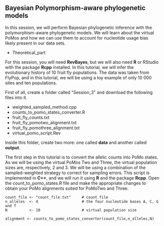 ## Bayesian Polymorphism-aware phylogenetic models

In this session, we will perform Bayesian phylogenetic inference with the polymorphism-aware phylogenetic models. We will learn about the virtual PoMos and how we can use them to account for nucleotide usage bias likely present in our data sets. 

* Theoretical_part

For this session, you will need **RevBayes**, but we will also need **R** or RStudio with the package **Rcpp** installed. In this tutorial, we will infer the evolutionary history of 10 fruit fly populations. The data was taken from FlyPop, and in this tutorial, we will be using a toy example of only 10 000 sites and ten populations. 

First of all, create a folder called "Session_3" and download the following files into it.

* weighted_sampled_method.cpp
* counts_to_pomo_states_converter.R
* fruit_fly_counts.txt
* fruit_fly_pomotwo_alignment.txt
* fruit_fly_pomothree_alignment.txt
* virtual_pomo_script.Rev 

Inside this folder, create two more: one called **data** and another called **output**.

The first step in this tutorial is to convert the allelic counts into PoMo states. As we will be using the virtual PoMos Two and Three, the virtual population sizes are, respectively, 2 and 3. We will be using a combination of the sampled-weighted strategy to correct for sampling errors. This script is implemented in **C++**, and we will run it using **R** and the package **Rcpp**.  Open the count_to_pomo_states.R file and make the appropriate changes to obtain your PoMo alignments suited for PoMoTwo and Three. 


```{r}
count_file <- "count_file.txt"     # count file
n_alleles  <- 4                    # the four nucleotide bases A, C, G and T
N          <- 10                   # virtual population size

alignment <- counts_to_pomo_states_converter(count_file,n_alleles,N)
```